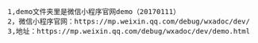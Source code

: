<pre>

1,demo文件夹里是微信小程序官网demo（20170111）
2，微信小程序官网：https://mp.weixin.qq.com/debug/wxadoc/dev/
3,地址：https://mp.weixin.qq.com/debug/wxadoc/dev/demo.html


</pre>


